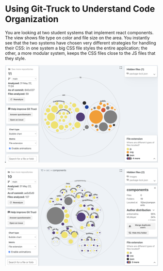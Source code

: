 # Using Git-Truck to Understand Code Organization

You are looking at two student systems that implement react components. The view shows file type on color and file size on the area. You instantly see that the two systems have chosen very different strategies for handling their CSS: in one system a big CSS file styles the entire application; the other, a more modular system, keeps the CSS files close to the JS files that they style. 

![](img/all-css-in-one-file.png)

![](img/css-distributed.png)
